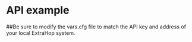 # API example

##Be sure to modify the vars.cfg file to match the API key and address of your local ExtraHop system.
